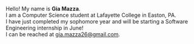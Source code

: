 Hello! My name is **Gia Mazza**.  
I am a Computer Science student at Lafayette College in Easton, PA.   
I have just completed my sophomore year and will be starting a Software Engineering internship in June!   
I can be reached at gia.mazza26@gmail.com.
